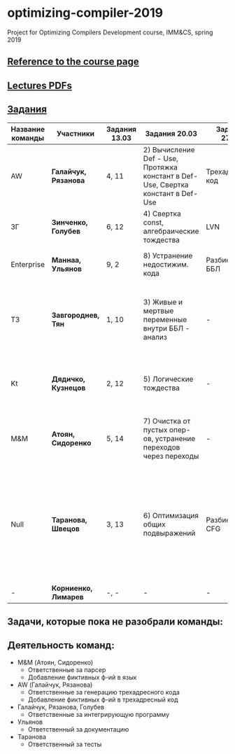# optimizing-compiler-2019
Project for Optimizing Compilers Development course, IMM&amp;CS, spring 2019

## [Reference to the course page](https://goo.gl/tLTYmW)

## [Lectures PDFs](https://drive.google.com/drive/folders/127Dj3_lesQxzR_1TgBZtKZEX8gE-nLcQ?usp=sharing)

## [Задания](https://github.com/swissarmytowel/optimizing-compiler-2019/tree/master/%D0%97%D0%B0%D0%B4%D0%B0%D0%BD%D0%B8%D1%8F_%D0%A4%D0%BE%D1%82%D0%BE)


|Название команды|Участники|Задания 13.03|Задания 20.03|Задания 27.03|Задания 02.04|Задания 10.04|Задания 17.04|Задания 8.05|Задания 15.05|22.05|
|----------------|---------|---------|---------|---------|---------|---------|---------|---------|---------|---------|
|AW|**Галайчук, Рязанова**|4, 11| 2) Вычисление Def - Use, Протяжка констант в Def-Use, Свертка констант в Def-Use  | Трехадресный код | Хранение IN-OUT | Протяжка const на основе ИТА для достиг. перем. |-|-|Для CFG построить дерево доминаторов (ИТА)|-|
|ЗГ|**Зинченко, Голубев**|6, 12| 4) Свертка const, алгебраические тождества | LVN | - | ИТА для активных переменных + 2-3 теста |Итер. алг.для доступных выраж + 2-3 теста|Обобщенный ИТА (задачи 1-3 + распр. const)|-|-|
|Enterprise|**Маннаа, Ульянов**|9, 2| 8) Устранение недостижим. кода| Разбиение на ББЛ | GenB/KillB (композиция Fb/Fs)| - |Класс передаточной ф-ии(общий) (см.фото)|Поиск реш-ия м-ом MOP|-|Определение глубины CFG|
|ТЗ|**Завгороднев, Тян**|1, 10| 3) Живые и мертвые переменные внутри ББЛ - анализ | - | - | Удаление мертвого кода на основе ИТА для активн. перем. (2-3 теста) | Доступные выраж.-множества e_genB, e_killB. Передаточная ф-ия ББЛ в fB = e_genB U (x - e_killB)|-|-|Классификация ребер в глубинном остовном дереве|
|Kt|**Дядичко, Кузнецов**|2, 12| 5) Логические тождества| - | GenB/KillB. Вычислить Fb по явным формулам | - | - | Опр-р сбора /\ и отображение m в задаче о распростр. const|-|Определение того, явл. ли ребро обратимым и явл. ли CFG приводимым|
|M&M|**Атоян, Сидоренко**|5, 14| 7) Очистка от пустых опер-ов, устранение переходов через переходы | - | - | Вычисление множеств def и use для активн.перем. |Провести оптимизации на основе анализа доступн.выраж (3 теста)|-|Передаточная ф-ия в задаче о распростр. const|Определение всех естественных циклов в CFG с информ. об их вложенности|
|Null|**Таранова, Швецов**|3, 13| 6) Оптимизация общих подвыражений | Разбиение CFG | - | ИТА для достигающих определений |-|-|ИТА в задаче распростр. const (4 теста)|Построение глубинного остовного дерева с соотв.нумерацией вершин + Ускорение ИТА для задачи о достигающих определениях засчет перенумерации ББЛ (2-3 теста) |
|-|**Корниенко, Лимарев**|-, -| - | - | - | - | - |-|-|-|

## Задачи, которые пока не разобрали команды:


## Деятельность команд:
- M&M (Атоян, Сидоренко)
  - Ответственные за парсер
  - Добавление фиктивных ф-ий в язык
- AW (Галайчук, Рязанова)
  - Ответственные за генерацию трехадресного кода
  - Добавление фиктивных ф-ий в трехадресный код
- Галайчук, Рязанова, Голубев
  - Ответственные за интегрирующую программу
- Ульянов
  - Ответственный за документацию
- Таранова
  - Ответственный за тесты
